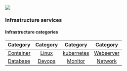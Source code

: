 ![](https://www.reliancedigital.in/wp-content/uploads/2021/04/cover_choose_linux_distr.jpg)

### Infrastructure services

#### Infrastructure categories

|        Category        |     Category     |         Category         |        Category        |
| :--------------------: | :--------------: | :----------------------: | :--------------------: |
| [Container](Container) |  [Linux](Linux)  | [kubernetes](kubernetes) | [Webserver](Webserver) |
|  [Database](Database)  | [Devops](devops) |    [Monitor](Monitor)    |   [Network](Network)   |
